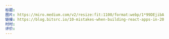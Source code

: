 ```yaml
---
标题: 
图片: https://miro.medium.com/v2/resize:fit:1100/format:webp/1*99DEjibAokNBipSc_l7nKg.png
链接: https://blog.bitsrc.io/10-mistakes-when-building-react-apps-in-2024-9a3ab6775348
时时: 
评价:
---
```


